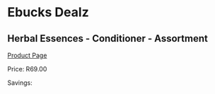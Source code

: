 
# Ebucks Dealz
## Herbal Essences - Conditioner - Assortment
[Product Page](https://www.ebucks.com/web/shop/productSelected.do?prodId=1018704874&catId=1186086453)

Price: R69.00

Savings: 


	